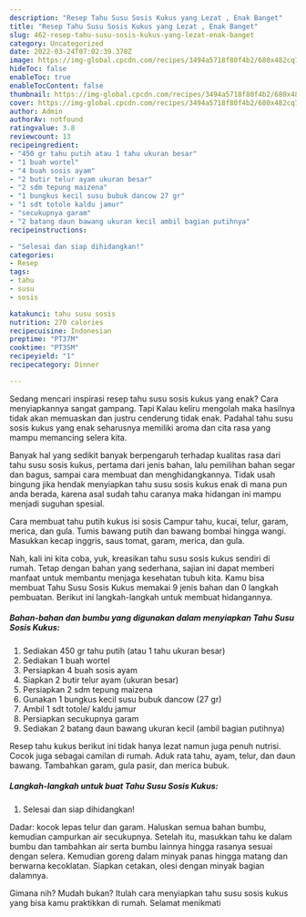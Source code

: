 ```yaml
---
description: "Resep Tahu Susu Sosis Kukus yang Lezat , Enak Banget"
title: "Resep Tahu Susu Sosis Kukus yang Lezat , Enak Banget"
slug: 462-resep-tahu-susu-sosis-kukus-yang-lezat-enak-banget
category: Uncategorized
date: 2022-03-24T07:02:39.378Z
image: https://img-global.cpcdn.com/recipes/3494a5718f80f4b2/680x482cq70/tahu-susu-sosis-kukus-foto-resep-utama.jpg
hideToc: false
enableToc: true
enableTocContent: false
thumbnail: https://img-global.cpcdn.com/recipes/3494a5718f80f4b2/680x482cq70/tahu-susu-sosis-kukus-foto-resep-utama.jpg
cover: https://img-global.cpcdn.com/recipes/3494a5718f80f4b2/680x482cq70/tahu-susu-sosis-kukus-foto-resep-utama.jpg
author: Admin
authorAv: notfound
ratingvalue: 3.8
reviewcount: 13
recipeingredient:
- "450 gr tahu putih atau 1 tahu ukuran besar"
- "1 buah wortel"
- "4 buah sosis ayam"
- "2 butir telur ayam ukuran besar"
- "2 sdm tepung maizena"
- "1 bungkus kecil susu bubuk dancow 27 gr"
- "1 sdt totole kaldu jamur"
- "secukupnya garam"
- "2 batang daun bawang ukuran kecil ambil bagian putihnya"
recipeinstructions:

- "Selesai dan siap dihidangkan!"
categories:
- Resep
tags:
- tahu
- susu
- sosis

katakunci: tahu susu sosis 
nutrition: 270 calories
recipecuisine: Indonesian
preptime: "PT37M"
cooktime: "PT35M"
recipeyield: "1"
recipecategory: Dinner

---
```



Sedang mencari inspirasi resep tahu susu sosis kukus yang enak? Cara menyiapkannya sangat gampang. Tapi Kalau keliru mengolah maka hasilnya tidak akan memuaskan dan justru cenderung tidak enak. Padahal tahu susu sosis kukus yang enak seharusnya memiliki aroma dan cita rasa yang mampu memancing selera kita.


Banyak hal yang sedikit banyak berpengaruh terhadap kualitas rasa dari tahu susu sosis kukus, pertama dari jenis bahan, lalu pemilihan bahan segar dan bagus, sampai cara membuat dan menghidangkannya. Tidak usah bingung jika hendak menyiapkan tahu susu sosis kukus enak di mana pun anda berada, karena asal sudah tahu caranya maka hidangan ini mampu menjadi suguhan spesial.

Cara membuat tahu putih kukus isi sosis Campur tahu, kucai, telur, garam, merica, dan gula. Tumis bawang putih dan bawang bombai hingga wangi. Masukkan kecap inggris, saus tomat, garam, merica, dan gula.


Nah, kali ini kita coba, yuk, kreasikan tahu susu sosis kukus sendiri di rumah. Tetap dengan bahan yang sederhana, sajian ini dapat memberi manfaat untuk membantu menjaga kesehatan tubuh kita. Kamu bisa membuat Tahu Susu Sosis Kukus memakai 9 jenis bahan dan 0 langkah pembuatan. Berikut ini langkah-langkah untuk membuat hidangannya.

<!--inarticleads1-->

##### Bahan-bahan dan bumbu yang digunakan dalam menyiapkan Tahu Susu Sosis Kukus:

1. Sediakan 450 gr tahu putih (atau 1 tahu ukuran besar)
1. Sediakan 1 buah wortel
1. Persiapkan 4 buah sosis ayam
1. Siapkan 2 butir telur ayam (ukuran besar)
1. Persiapkan 2 sdm tepung maizena
1. Gunakan 1 bungkus kecil susu bubuk dancow (27 gr)
1. Ambil 1 sdt totole/ kaldu jamur
1. Persiapkan secukupnya garam
1. Sediakan 2 batang daun bawang ukuran kecil (ambil bagian putihnya)


Resep tahu kukus berikut ini tidak hanya lezat namun juga penuh nutrisi. Cocok juga sebagai camilan di rumah. Aduk rata tahu, ayam, telur, dan daun bawang. Tambahkan garam, gula pasir, dan merica bubuk. 

<!--inarticleads2-->

##### Langkah-langkah untuk buat Tahu Susu Sosis Kukus:


1. Selesai dan siap dihidangkan!

Dadar: kocok lepas telur dan garam. Haluskan semua bahan bumbu, kemudian campurkan air secukupnya. Setelah itu, masukkan tahu ke dalam bumbu dan tambahkan air serta bumbu lainnya hingga rasanya sesuai dengan selera. Kemudian goreng dalam minyak panas hingga matang dan berwarna kecoklatan. Siapkan cetakan, olesi dengan minyak bagian dalamnya. 

Gimana nih? Mudah bukan? Itulah cara menyiapkan tahu susu sosis kukus yang bisa kamu praktikkan di rumah. Selamat menikmati
